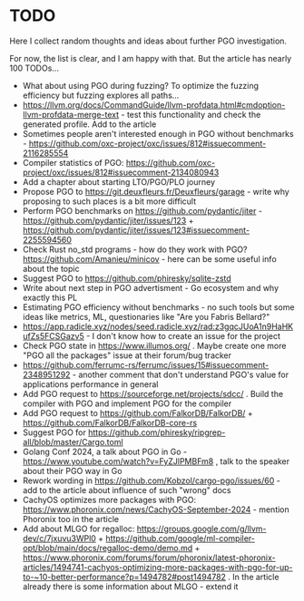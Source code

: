 # TODO

Here I collect random thoughts and ideas about further PGO investigation.

For now, the list is clear, and I am happy with that. But the article has nearly 100 TODOs...

* What about using PGO during fuzzing? To optimize the fuzzing efficiency but fuzzing explores all paths...
* <https://llvm.org/docs/CommandGuide/llvm-profdata.html#cmdoption-llvm-profdata-merge-text> - test this functionality and check the generated profile. Add to the article
* Sometimes people aren't interested enough in PGO without benchmarks - <https://github.com/oxc-project/oxc/issues/812#issuecomment-2116285554>
* Compiler statistics of PGO: <https://github.com/oxc-project/oxc/issues/812#issuecomment-2134080943>
* Add a chapter about starting LTO/PGO/PLO journey
* Propose PGO to https://git.deuxfleurs.fr/Deuxfleurs/garage - write why proposing to such places is a bit more difficult
* Perform PGO benchmarks on https://github.com/pydantic/jiter - https://github.com/pydantic/jiter/issues/123 + https://github.com/pydantic/jiter/issues/123#issuecomment-2255594560
* Check Rust no_std programs - how do they work with PGO? https://github.com/Amanieu/minicov - here can be some useful info about the topic
* Suggest PGO to https://github.com/phiresky/sqlite-zstd
* Write about next step in PGO advertisment - Go ecosystem and why exactly this PL
* Estimating PGO efficiency without benchmarks - no such tools but some ideas like metrics, ML, questionaries like "Are you Fabris Bellard?"
* https://app.radicle.xyz/nodes/seed.radicle.xyz/rad:z3gqcJUoA1n9HaHKufZs5FCSGazv5 - I don't know how to create an issue for the project
* Check PGO state in https://www.illumos.org/ . Maybe create one more "PGO all the packages" issue at their forum/bug tracker
* https://github.com/ferrumc-rs/ferrumc/issues/15#issuecomment-2348951292 - another comment that don't understand PGO's value for applications performance in general
* Add PGO request to https://sourceforge.net/projects/sdcc/ . Build the compiler with PGO and implement PGO for the compiler
* Add PGO request to https://github.com/FalkorDB/FalkorDB/ + https://github.com/FalkorDB/FalkorDB-core-rs
* Suggest PGO for https://github.com/phiresky/ripgrep-all/blob/master/Cargo.toml
* Golang Conf 2024, a talk about PGO in Go - https://www.youtube.com/watch?v=FyZJlPMBFm8 , talk to the speaker about their PGO way in Go
* Rework wording in https://github.com/Kobzol/cargo-pgo/issues/60 - add to the article about influence of such "wrong" docs
* CachyOS optimizes more packages with PGO: https://www.phoronix.com/news/CachyOS-September-2024 - mention Phoronix too in the article
* Add about MLGO for regalloc: https://groups.google.com/g/llvm-dev/c/7jxuvu3WPl0 + https://github.com/google/ml-compiler-opt/blob/main/docs/regalloc-demo/demo.md + https://www.phoronix.com/forums/forum/phoronix/latest-phoronix-articles/1494741-cachyos-optimizing-more-packages-with-pgo-for-up-to-~10-better-performance?p=1494782#post1494782 . In the article already there is some information about MLGO - extend it
